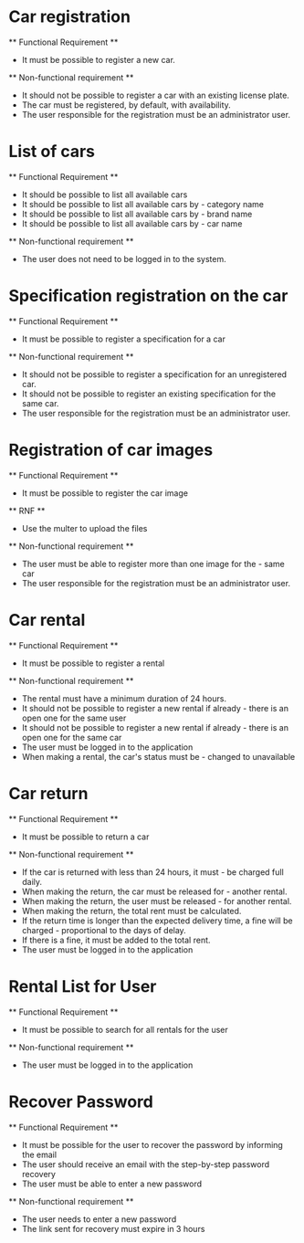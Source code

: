 # Car registration

** Functional Requirement **
- It must be possible to register a new car.


** Non-functional requirement **
- It should not be possible to register a car with an existing license plate.
- The car must be registered, by default, with availability.
- The user responsible for the registration must be an administrator user.

# List of cars

** Functional Requirement **
- It should be possible to list all available cars
- It should be possible to list all available cars by - category name
- It should be possible to list all available cars by - brand name
- It should be possible to list all available cars by - car name

** Non-functional requirement **
- The user does not need to be logged in to the system.


# Specification registration on the car

** Functional Requirement **
- It must be possible to register a specification for a car


** Non-functional requirement **
- It should not be possible to register a specification for an unregistered car.
- It should not be possible to register an existing specification for the same car.
- The user responsible for the registration must be an administrator user.


# Registration of car images

** Functional Requirement **
- It must be possible to register the car image

** RNF **
- Use the multer to upload the files

** Non-functional requirement **
- The user must be able to register more than one image for the - same car
- The user responsible for the registration must be an administrator user.


# Car rental

** Functional Requirement **
- It must be possible to register a rental


** Non-functional requirement **
- The rental must have a minimum duration of 24 hours.
- It should not be possible to register a new rental if already - there is an open one for the same user
- It should not be possible to register a new rental if already - there is an open one for the same car
- The user must be logged in to the application
- When making a rental, the car's status must be - changed to unavailable


# Car return

** Functional Requirement **
- It must be possible to return a car

** Non-functional requirement **
- If the car is returned with less than 24 hours, it must - be charged full daily.
- When making the return, the car must be released for - another rental.
- When making the return, the user must be released - for another rental.
- When making the return, the total rent must be calculated.
- If the return time is longer than the expected delivery time, a fine will be charged - proportional to the days of delay.
- If there is a fine, it must be added to the total rent.
- The user must be logged in to the application


# Rental List for User

** Functional Requirement **
- It must be possible to search for all rentals for the user

** Non-functional requirement **
- The user must be logged in to the application


# Recover Password

** Functional Requirement **
- It must be possible for the user to recover the password by informing the email
- The user should receive an email with the step-by-step password recovery
- The user must be able to enter a new password

** Non-functional requirement **
- The user needs to enter a new password
- The link sent for recovery must expire in 3 hours